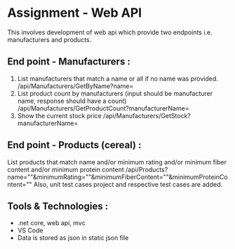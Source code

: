 # Assignment - Web API
This involves development of web api which provide two endpoints i.e. manufacturers and products.

## End point - Manufacturers :
1. List manufacturers that match a name or all if no name was provided. /api/Manufacturers/GetByName?name=
2. List product count by manufacturers (input should be manufacturer name, response should have a count) /api/Manufacturers/GetProductCount?manufacturerName=
3. Show the current stock price /api/Manufacturers/GetStock?manufacturerName=

## End point - Products (cereal) :
List products that match name and/or minimum rating and/or minimum fiber content and/or minimum protein content /api/Products?name=""&minimumRating=""&minimumFiberContent=""&minimumProteinContent=""
Also, unit test cases project and respective test cases are added.

## Tools & Technologies :
- .net core, web api, mvc
- VS Code
- Data is stored as json in static json file
